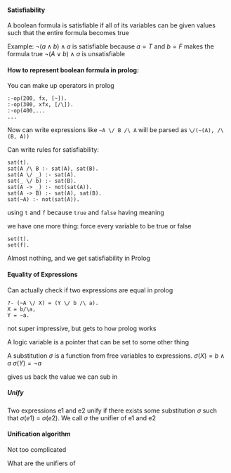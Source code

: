 #### Satisfiability
A boolean formula is satisfiable if all of its variables can be given values such that the entire formula becomes true

Example: $\lnot(a \land b) \land a$ is satisfiable because $a = T$ and $b = F$ makes the formula true
$\lnot(A \lor b) \land a$ is unsatisfiable


#### How to represent boolean formula in prolog:
You can make up operators in prolog

```
:-op(200, fx, [~]).
:-op(300, xfx, [/\]).
:-op(400,...
...
```
Now can write expressions like `~A \/ B /\ A`
will be parsed as `\/(~(A), /\(B, A))`

Can write rules for satisfiability:
```
sat(t).
sat(A /\ B :- sat(A), sat(B).
sat(A \/ _) :- sat(A).
sat(_ \/ b) :- sat(B).
sat(A -> _) :- not(sat(A)).
sat(A -> B) :- sat(A), sat(B).
sat(~A) :- not(sat(A)).
```
using `t` and `f` because `true` and `false` having meaning


we have one more thing: force every variable to be true or false
```
set(t).
set(f).
```

Almost nothing, and we get satisfiability in Prolog

#### Equality of Expressions
Can actually check if two expressions are equal in prolog
```
?- (~A \/ X) = (Y \/ b /\ a).
X = b/\a,
Y = ~a.
```
not super impressive, but gets to how prolog works

A logic variable is a pointer that can be set to some other thing

A substitution $\sigma$ is a function from free variables to expressions.
$\sigma (X) = b \land a$
$\sigma(Y) = \lnot a$

gives us back the value we can sub in

##### Unify
Two expressions e1 and e2 unify if there exists some substitution $\sigma$ such that $\sigma(e1)$ = $\sigma(e2)$. We call $\sigma$ the unifier of e1 and e2

#### Unification algorithm
Not too complicated


What are the unifiers of